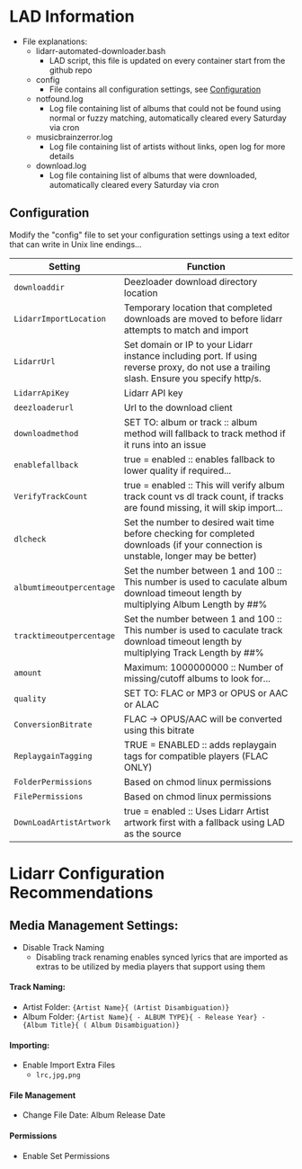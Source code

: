 
# LAD Information
* File explanations:
  * lidarr-automated-downloader.bash
    * LAD script, this file is updated on every container start from the github repo
  * config
    * File contains all configuration settings, see [Configuration](https://github.com/RandomNinjaAtk/lidarr-automated-downloader#configuration)
  * notfound.log
    * Log file containing list of albums that could not be found using normal or fuzzy matching, automatically cleared every Saturday via cron
  * musicbrainzerror.log
    * Log file containing list of artists without links, open log for more details
  * download.log
    * Log file containing list of albums that were downloaded, automatically cleared every Saturday via cron

## Configuration

Modify the "config" file to set your configuration settings using a text editor that can write in Unix line endings...

| Setting | Function |
| --- | --- |
| `downloaddir` |  Deezloader download directory location |
| `LidarrImportLocation` | Temporary location that completed downloads are moved to before lidarr attempts to match and import |
| `LidarrUrl` | Set domain or IP to your Lidarr instance including port. If using reverse proxy, do not use a trailing slash. Ensure you specify http/s. |
| `LidarrApiKey` | Lidarr API key |
| `deezloaderurl` | Url to the download client |
| `downloadmethod` | SET TO: album or track :: album method will fallback to track method if it runs into an issue |
| `enablefallback` | true = enabled :: enables fallback to lower quality if required... |
| `VerifyTrackCount` | true = enabled :: This will verify album track count vs dl track count, if tracks are found missing, it will skip import... |
| `dlcheck` | Set the number to desired wait time before checking for completed downloads (if your connection is unstable, longer may be better) |
| `albumtimeoutpercentage` | Set the number between 1 and 100 :: This number is used to caculate album download timeout length by multiplying Album Length by ##% |
| `tracktimeoutpercentage` | Set the number between 1 and 100 :: This number is used to caculate  track download timeout length by multiplying Track Length by ##% |
| `amount` | Maximum: 1000000000 :: Number of missing/cutoff albums to look for... |
| `quality` | SET TO: FLAC or MP3 or OPUS or AAC or ALAC |
| `ConversionBitrate` | FLAC -> OPUS/AAC will be converted using this bitrate |
| `ReplaygainTagging` | TRUE = ENABLED :: adds replaygain tags for compatible players (FLAC ONLY) |
| `FolderPermissions` | Based on chmod linux permissions |
| `FilePermissions` | Based on chmod linux permissions |
| `DownLoadArtistArtwork` | true = enabled :: Uses Lidarr Artist artwork first with a fallback using LAD as the source |

# Lidarr Configuration Recommendations

## Media Management Settings:
* Disable Track Naming
  * Disabling track renaming enables synced lyrics that are imported as extras to be utilized by media players that support using them


#### Track Naming:

* Artist Folder: `{Artist Name}{ (Artist Disambiguation)}`
* Album Folder: `{Artist Name}{ - ALBUM TYPE}{ - Release Year} - {Album Title}{ ( Album Disambiguation)}`

#### Importing:
* Enable Import Extra Files
  * `lrc,jpg,png`

#### File Management
* Change File Date: Album Release Date
 
#### Permissions
* Enable Set Permissions
